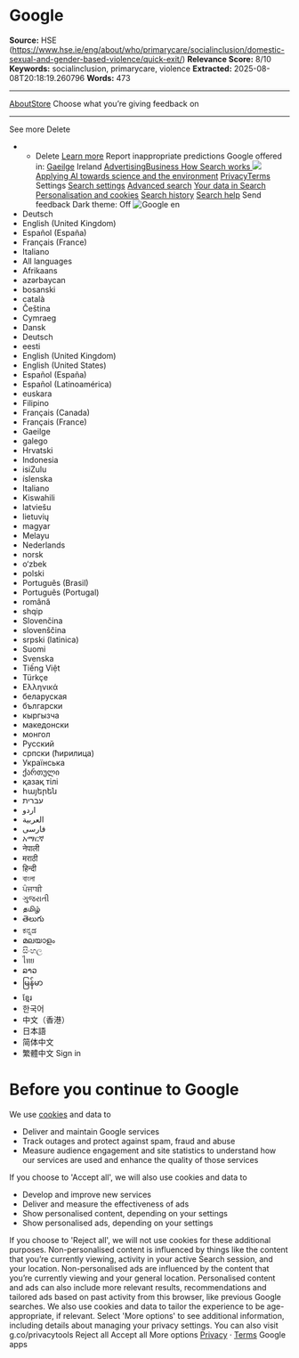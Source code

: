# Google

**Source:** HSE (https://www.hse.ie/eng/about/who/primarycare/socialinclusion/domestic-sexual-and-gender-based-violence/quick-exit/)
**Relevance Score:** 8/10
**Keywords:** socialinclusion, primarycare, violence
**Extracted:** 2025-08-08T20:18:19.260796
**Words:** 473

---

[About](https://about.google/?fg=1&utm_source=google-IE&utm_medium=referral&utm_campaign=hp-header)[Store](https://store.google.com/IE?utm_source=hp_header&utm_medium=google_ooo&utm_campaign=GS100042&hl=en-IE)
Choose what you’re giving feedback on
* * * *
See more
Delete
* * Delete
[Learn more](https://support.google.com/websearch/answer/106230?hl=en-IE)
Report inappropriate predictions
Google offered in: [Gaeilge](https://www.google.com/setprefs?sig=0_puDjGdJKSHGp2kVNIEr_5Tv_Hms%3D&hl=ga&source=homepage&sa=X&ved=0ahUKEwiyk8H99vuOAxXIWUEAHcYIDIQQ2ZgBCBc)
Ireland
[Advertising](https://www.google.com/intl/en_ie/ads/?subid=ww-ww-et-g-awa-a-g_hpafoot1_1!o2&utm_source=google.com&utm_medium=referral&utm_campaign=google_hpafooter&fg=1)[Business](https://www.google.com/services/?subid=ww-ww-et-g-awa-a-g_hpbfoot1_1!o2&utm_source=google.com&utm_medium=referral&utm_campaign=google_hpbfooter&fg=1)[ How Search works ](https://google.com/search/howsearchworks/?fg=1)
[![](https://www.google.com/)Applying AI towards science and the environment](https://ai.google/societal-impact/?utm_source=googlehpfooter&utm_medium=housepromos&utm_campaign=bottom-footer)
[Privacy](https://policies.google.com/privacy?hl=en-IE&fg=1)[Terms](https://policies.google.com/terms?hl=en-IE&fg=1)
Settings
[Search settings](https://www.google.com/preferences?hl=en-IE&fg=1)
[Advanced search](https://www.google.com/advanced_search?hl=en-IE&fg=1)
[Your data in Search](https://www.google.com/history/privacyadvisor/search/unauth?utm_source=googlemenu&fg=1&cctld=com)
[Personalisation and cookies](https://consent.google.com/d?continue=https://www.google.com/&gl=IE&m=0&pc=shp&cm=5&hl=en&src=4)
[Search history](https://www.google.com/history/optout?hl=en-IE&fg=1)
[Search help](https://support.google.com/websearch/?p=ws_results_help&hl=en-IE&fg=1)
Send feedback
Dark theme: Off
![Google](https://fonts.gstatic.com/s/i/productlogos/googleg/v6/24px.svg)
en
* ‪Deutsch‬
* ‪English (United Kingdom)‬
* ‪Español (España)‬
* ‪Français (France)‬
* ‪Italiano‬
* All languages
* ‪Afrikaans‬
* ‪azərbaycan‬
* ‪bosanski‬
* ‪català‬
* ‪Čeština‬
* ‪Cymraeg‬
* ‪Dansk‬
* ‪Deutsch‬
* ‪eesti‬
* ‪English (United Kingdom)‬
* ‪English (United States)‬
* ‪Español (España)‬
* ‪Español (Latinoamérica)‬
* ‪euskara‬
* ‪Filipino‬
* ‪Français (Canada)‬
* ‪Français (France)‬
* ‪Gaeilge‬
* ‪galego‬
* ‪Hrvatski‬
* ‪Indonesia‬
* ‪isiZulu‬
* ‪íslenska‬
* ‪Italiano‬
* ‪Kiswahili‬
* ‪latviešu‬
* ‪lietuvių‬
* ‪magyar‬
* ‪Melayu‬
* ‪Nederlands‬
* ‪norsk‬
* ‪o‘zbek‬
* ‪polski‬
* ‪Português (Brasil)‬
* ‪Português (Portugal)‬
* ‪română‬
* ‪shqip‬
* ‪Slovenčina‬
* ‪slovenščina‬
* ‪srpski (latinica)‬
* ‪Suomi‬
* ‪Svenska‬
* ‪Tiếng Việt‬
* ‪Türkçe‬
* ‪Ελληνικά‬
* ‪беларуская‬
* ‪български‬
* ‪кыргызча‬
* ‪македонски‬
* ‪монгол‬
* ‪Русский‬
* ‪српски (ћирилица)‬
* ‪Українська‬
* ‪ქართული‬
* ‪қазақ тілі‬
* ‪հայերեն‬
* ‫עברית‬
* ‫اردو‬
* ‫العربية‬
* ‫فارسی‬
* ‪አማርኛ‬
* ‪नेपाली‬
* ‪मराठी‬
* ‪हिन्दी‬
* ‪বাংলা‬
* ‪ਪੰਜਾਬੀ‬
* ‪ગુજરાતી‬
* ‪தமிழ்‬
* ‪తెలుగు‬
* ‪ಕನ್ನಡ‬
* ‪മലയാളം‬
* ‪සිංහල‬
* ‪ไทย‬
* ‪ລາວ‬
* ‪မြန်မာ‬
* ‪ខ្មែរ‬
* ‪한국어‬
* ‪中文（香港）‬
* ‪日本語‬
* ‪简体中文‬
* ‪繁體中文‬
Sign in
# Before you continue to Google
We use [cookies](https://policies.google.com/technologies/cookies?utm_source=ucbs&hl=en-IE) and data to
  * Deliver and maintain Google services
  * Track outages and protect against spam, fraud and abuse
  * Measure audience engagement and site statistics to understand how our services are used and enhance the quality of those services


If you choose to 'Accept all', we will also use cookies and data to
  * Develop and improve new services
  * Deliver and measure the effectiveness of ads
  * Show personalised content, depending on your settings
  * Show personalised ads, depending on your settings


If you choose to 'Reject all', we will not use cookies for these additional purposes.
Non-personalised content is influenced by things like the content that you’re currently viewing, activity in your active Search session, and your location. Non-personalised ads are influenced by the content that you’re currently viewing and your general location. Personalised content and ads can also include more relevant results, recommendations and tailored ads based on past activity from this browser, like previous Google searches. We also use cookies and data to tailor the experience to be age-appropriate, if relevant.
Select 'More options' to see additional information, including details about managing your privacy settings. You can also visit g.co/privacytools
Reject all
Accept all
More options
[Privacy](https://policies.google.com/privacy?hl=en-IE&fg=1&utm_source=ucbs)
·
[Terms](https://policies.google.com/terms?hl=en-IE&fg=1&utm_source=ucbs)
Google apps